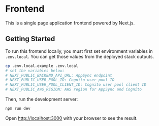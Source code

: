 # Frontend
This is a single page application frontend powered by Next.js.

## Getting Started
To run this frontend locally, you must first set environment variables in `.env.local`. You can get those values from the deployed stack outputs.

```sh
cp .env.local.example .env.local
# set the variables below:
# NEXT_PUBLIC_BACKEND_API_URL: AppSync endpoint
# NEXT_PUBLIC_USER_POOL_ID: Cognito user pool ID
# NEXT_PUBLIC_USER_POOL_CLIENT_ID: Cognito user pool client ID
# NEXT_PUBLIC_AWS_REGION: AWS region for AppSync and Cognito
```

Then, run the development server:

```bash
npm run dev
```

Open [http://localhost:3000](http://localhost:3000) with your browser to see the result.
